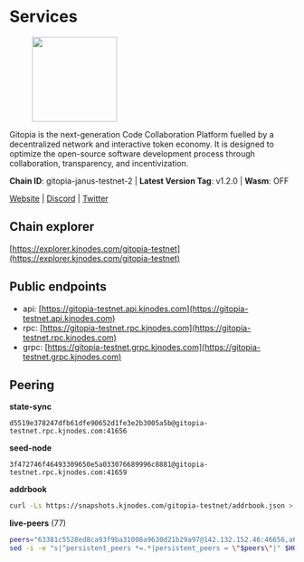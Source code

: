 # Services

<figure><img src="https://raw.githubusercontent.com/kj89/testnet_manuals/main/pingpub/logos/gitopia.png" width="150" alt=""><figcaption></figcaption></figure>

Gitopia is the next-generation Code Collaboration Platform fuelled by  a decentralized network and interactive token economy. It is designed  to optimize the open-source software development process through  collaboration, transparency, and incentivization.

**Chain ID**: gitopia-janus-testnet-2 | **Latest Version Tag**: v1.2.0 | **Wasm**: OFF

[Website](https://gitopia.com/) | [Discord](https://discord.gg/hFTXCGNYDZ) | [Twitter](https://twitter.com/gitopiaDAO)




## Chain explorer
[https://explorer.kjnodes.com/gitopia-testnet](https://explorer.kjnodes.com/gitopia-testnet)

## Public endpoints

* api: [https://gitopia-testnet.api.kjnodes.com](https://gitopia-testnet.api.kjnodes.com)
* rpc: [https://gitopia-testnet.rpc.kjnodes.com](https://gitopia-testnet.rpc.kjnodes.com)
* grpc: [https://gitopia-testnet.grpc.kjnodes.com](https://gitopia-testnet.grpc.kjnodes.com)

## Peering

**state-sync**

```text
d5519e378247dfb61dfe90652d1fe3e2b3005a5b@gitopia-testnet.rpc.kjnodes.com:41656
```

**seed-node**

```text
3f472746f46493309650e5a033076689996c8881@gitopia-testnet.rpc.kjnodes.com:41659
```

**addrbook**
```bash
curl -Ls https://snapshots.kjnodes.com/gitopia-testnet/addrbook.json > $HOME/.gitopia/config/addrbook.json
```

**live-peers** (77)
```bash
peers="63381c5528ed8ca93f9ba31008a9630d21b29a97@142.132.152.46:46656,a6f4fd8efe8a575a15e25652ecebce3fa1ed62a0@213.239.217.52:35656,f9b892ea2e8ed8aa83f7b98e7e47371c23b01924@213.239.207.175:36656,975a3ade04fc92d00c7ad59d536506fde46169e7@167.86.96.233:656,798cf016b5150592badc8257402312fc50b7361d@65.108.45.200:26878,93c4c73375b5f52020e7e7bd3f901ee28f07e6b7@109.123.243.66:41656,c84906b19dc7dc7bda94ab2167d4b0af64a28b49@45.151.122.191:656,c5fa8b2df54c71b7a6479d9ba67dcd87b7109f25@103.104.75.230:41656,d15e22d7be8ba1b97ff429cf87fea2af41450b37@149.102.134.212:41656,d5519e378247dfb61dfe90652d1fe3e2b3005a5b@65.109.68.190:41656,399d4e19186577b04c23296c4f7ecc53e61080cb@34.143.189.236:26656,ed177ff3cf334df1a6c190438b0c7b5dd64b423a@45.151.122.140:656,8bec864d68a2542233ba37ac94c723fdf0b8e175@45.151.122.136:656,f2bca9113807369ff96cfed3639bc6d65467e76d@149.102.159.81:26656,5c2a752c9b1952dbed075c56c600c3a79b58c395@195.3.220.140:27036,0eb70bf5e2403694109f9bba184570074c2dfdd5@38.242.235.255:26656,0534e64a6df8a0ac7d032d3eff3587f5fd69ba37@65.108.206.118:60756,59a99a10a28baeda8535598acef9abb706ec5dbc@45.85.249.132:656,9bb344d83fc1fafc4bce6b8e4a95b82f37ac4f31@82.208.20.136:26656,98bdfc67810bf7ac8f5c45b2c677b4bf199eb42e@185.193.67.65:41656,de5ad8914c55b02f4402fdd114bd8dc33d67f539@24.199.111.244:26656,374da78901e59810277fc35482bce6e30953f488@80.79.6.155:41656,3e5ba61e8481c6c71d3f2cc022dd6671ed7cacf8@65.21.170.3:41656,66f94651fb02f277c90c605a38df549d3c0a9269@75.119.151.217:26656,007d2419fea80aee707d009af0153f5105c53379@38.242.139.164:656,c03e9f152bb1becc54d4424d02249135d39be09f@81.0.218.106:41656,4cd60a4dd4211d38d948a86a614f1fd8d3d274eb@75.119.153.139:656,03073657e8bc5bcf71e7fd8df281ab8dcbc8821a@45.151.122.130:656,b6651c7b043ef4bdccd7906b0f06de2bbdfe8a60@193.46.243.75:26656,ae5d5b47ea732ff509114f405967f61eb3d86ac6@75.119.146.171:656,481189b7e246f6c824a969482446c49abbfe76b8@161.97.172.147:26656,e88708f6bda2af195f0ec48b9868e588ead964fb@144.91.82.239:26656,9c265cb98c21d6748822ca2bed0accacdd8449db@38.242.205.25:26656,ac606e28c081c679dc23d9a94c29842be8f8b1f1@45.85.249.133:656,37c3d29df83da59e5a258d413e2f89365ab05711@85.239.243.12:656,c2beb74ebaf76137702732f6076c9a319bf15262@159.69.72.247:41656,bbc6a1e115185d5bffcbbf5520dca1c3d626e599@109.123.255.50:26656,df5b61e51ab2f6c3bf1f3c387ba1586a84b41b25@141.95.65.26:27956,2f0484f05aa2d58d91aa21ea7cb9ce81c2e207ea@85.239.240.187:26656,1c14a50a931cdf437c1a28bc00565d69950b6c6b@135.181.205.220:36656,52098a0fdd0dc566615ad37492019d252635bdda@45.85.249.131:656,f552c1503a04d2455bec87d1d427884e5282bae1@176.9.22.117:41656,35c829910f80387ee825da9fb69efbcbf8e2149e@164.68.118.227:26656,5eef6aca573e1cc611b734303abcaaa52d90aebd@88.210.12.139:41656,e17763e03ef6819b6f549b97abe9da7a1a7eeac8@164.68.121.241:656,ba614c2b5beae6df39a4310043294ffde60e8e8d@45.85.250.147:26656,6ea375302fdd319ef64e013f469e286faf739da8@213.239.207.165:20086,38f4e436b28b05850fa9b67cadf0700123cec094@45.10.154.166:26656,4e0e57bcac8aa2bc3188d5b7845eeee61a61f3f0@194.163.170.165:26656,a068b93722efaeaec97f5b86c694d1171241f498@84.46.248.70:41656,3989c44e8af3427b22a71a94185e85df99d450b4@149.102.158.188:41656,955c997a67a82cbd005e5b2b7010a1de3ac54355@38.242.241.74:26656,ffb4f7d43d6449c292d4e60c8a48eb3d31c39691@38.242.139.100:656,2cb5a7ebd6b906971cf94c38ee261e75963a2080@185.187.170.249:41656,157552ac058cd8c6a52c66ecbcd18b9374644b92@34.126.163.65:26656,6fa19dbe0236fc9328513ced95d9dd6f8330dbf3@34.160.118.165:26656,bc688b2be879ba5bfa34587e096a9c9a4df2e6d4@45.151.122.116:656,32e284dedd180ff16bade8f0c7ed584c9af2a9a3@46.0.228.128:26656,2330fa28b8613786c741778d057616e3b91a8ae9@38.242.132.201:36656,075aa5cd1437de2a072878c347f9d4eb5849c842@86.48.5.165:26656,4e4f87cfa1993f4f3f7645c41f469987cafdf960@85.10.202.135:12656,3e757ff8f7388393af67809a5646142965bc6808@80.65.211.229:656,0e22fcc29a4cf5476001c849126ced605491f2ec@185.192.96.108:26656,9912d5c8d59b7736b0702b18aeb386efe7e46f3f@164.68.111.239:656,059dfbb655e9937c82f9dbc774397dd392c363de@149.102.137.5:41656,7d819fa869f7c5b42c2c7a9538e1a9e7a52cfdee@65.108.226.26:24656,5faf7a3870010a2b77f51cf30a6f864b4abe2b18@38.242.200.93:656,d2975b49708dc92ee3b7da1d72e3eee3119d1d0c@167.86.105.216:656,f7fcda07044dc64cec2f6dca9da0c37a254bbae8@138.201.127.91:26676,43739b82ac0a52697543fff3ac00d267399c1d2d@84.54.23.4:41656,df5c15eeaeecb2116ab947e10c065353d762f5ad@185.163.124.151:41656,c40217eafa32447028bfe62f3c4dd20c14cef94e@173.249.57.208:656,78ec2f593741e1fc162ca972ff2a4a156ba0f154@45.151.122.148:656,ec51c49ed23899dcbcda9f45f49cafa0605e454d@194.163.144.162:41656,e2be58a29887accfae3eba7a68147b99f1d3dd5d@65.108.150.175:26656,677fc5efd45c2cf62e879ee22766ac94dcc3e169@212.68.44.36:26656,292c099fc654a1331d3b62a1b939f867b62ef434@45.85.147.242:656"
sed -i -e "s|^persistent_peers *=.*|persistent_peers = \"$peers\"|" $HOME/.gitopia/config/config.toml
```
